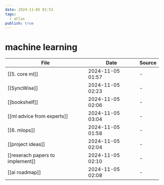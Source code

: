```yaml
---
date: 2024-11-05 01:53
tags:
  - atlas
publish: true
---
```

# machine learning

<!-- QueryToSerialize: TABLE date as "Date", sources as "Source" FROM "content/🥷🏽 jutsus" WHERE contains(tags, "machine-learning") -->
<!-- SerializedQuery: TABLE date as "Date", sources as "Source" FROM "content/🥷🏽 jutsus" WHERE contains(tags, "machine-learning") -->

| File                                                                                  | Date             | Source |
| ------------------------------------------------------------------------------------- | ---------------- | ------ |
| [[5. core ml]]                                     | 2024-11-05 01:57 | \-     |
| [[SyncWise]]                                         | 2024-11-05 02:23 | \-     |
| [[bookshelf]]                                       | 2024-11-05 02:06 | \-     |
| [[ml advice from experts]]             | 2024-11-05 03:04 | \-     |
| [[6. mlops]]                                         | 2024-11-05 01:58 | \-     |
| [[project ideas]]                               | 2024-11-05 02:04 | \-     |
| [[reserach papers to implement]] | 2024-11-05 02:10 | \-     |
| [[ai roadmap]]                                     | 2024-11-05 02:08 | \-     |
<!-- SerializedQuery END -->

